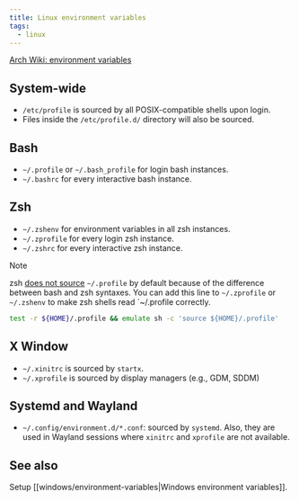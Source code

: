 ```yaml
---
title: Linux environment variables
tags:
  - linux
---
```


[Arch Wiki: environment variables](https://wiki.archlinux.org/index.php/environment_variables)

## System-wide

+ `/etc/profile` is sourced by all POSIX-compatible shells upon login.
+ Files inside the `/etc/profile.d/` directory will also be sourced.

## Bash

+ `~/.profile` or `~/.bash_profile` for login bash instances.
+ `~/.bashrc` for every interactive bash instance.

## Zsh

+ `~/.zshenv` for environment variables in all zsh instances.
+ `~/.zprofile` for every login zsh instance.
+ `~/.zshrc` for every interactive zsh instance.

>[!note]
> zsh [does not source](https://superuser.com/questions/187639/zsh-not-hitting-profile) `~/.profile` by default because of the difference between bash and zsh syntaxes. You can add this line to `~/.zprofile` or `~/.zshenv` to make zsh shells read `~/.profile correctly.
> ```zsh title="~/.zshenv"
> test -r ${HOME}/.profile && emulate sh -c 'source ${HOME}/.profile'
> ```


## X Window

+ `~/.xinitrc` is sourced by `startx`.
+ `~/.xprofile` is sourced by display managers (e.g., GDM, SDDM)

## Systemd and Wayland

+ `~/.config/environment.d/*.conf`: sourced by `systemd`. Also, they are used in Wayland sessions where `xinitrc` and `xprofile` are not available.


## See also

Setup [[windows/environment-variables|Windows environment variables]].
